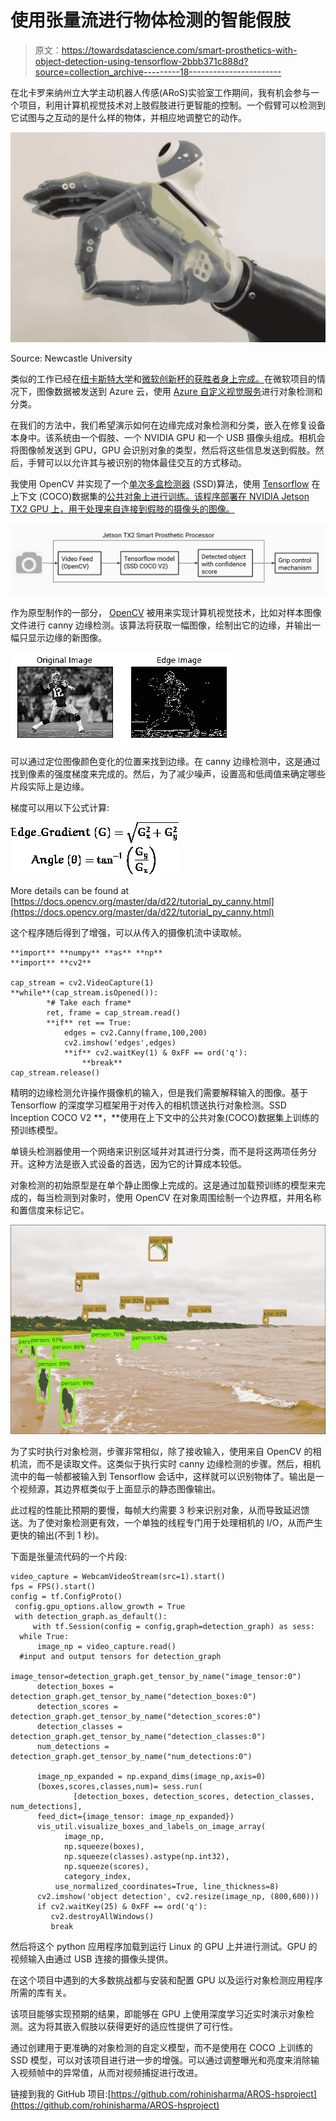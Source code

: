 # 使用张量流进行物体检测的智能假肢

> 原文：<https://towardsdatascience.com/smart-prosthetics-with-object-detection-using-tensorflow-2bbb371c888d?source=collection_archive---------18----------------------->

在北卡罗来纳州立大学主动机器人传感(ARoS)实验室工作期间，我有机会参与一个项目，利用计算机视觉技术对上肢假肢进行更智能的控制。一个假臂可以检测到它试图与之互动的是什么样的物体，并相应地调整它的动作。

![](img/c04ca698a55925b4ceaaf1f1c9c2bfb5.png)

Source: Newcastle University

类似的工作已经在[纽卡斯特大学](https://www.ncl.ac.uk/press/articles/archive/2017/05/handthatsees/)和[微软创新杯的获胜者身上完成。](https://blogs.technet.microsoft.com/machinelearning/2018/09/10/why-would-prosthetic-arms-need-to-see-or-connect-to-cloud-ai/)在微软项目的情况下，图像数据被发送到 Azure 云，使用 [Azure 自定义视觉服务](https://azure.microsoft.com/en-us/services/cognitive-services/custom-vision-service/)进行对象检测和分类。

在我们的方法中，我们希望演示如何在边缘完成对象检测和分类，嵌入在修复设备本身中。该系统由一个假肢、一个 NVIDIA GPU 和一个 USB 摄像头组成。相机会将图像帧发送到 GPU，GPU 会识别对象的类型，然后将这些信息发送到假肢。然后，手臂可以以允许其与被识别的物体最佳交互的方式移动。

我使用 OpenCV 并实现了一个[单次多盒检测器](/understanding-ssd-multibox-real-time-object-detection-in-deep-learning-495ef744fab) (SSD)算法，使用 [Tensorflow](https://www.tensorflow.org/) 在上下文 (COCO)数据集的[公共对象上进行训练。该程序部署在 NVIDIA Jetson TX2 GPU 上，用于处理来自连接到假肢的摄像头的图像。](http://cocodataset.org/)

![](img/1eba99b5197c3df213a251fcf667fa37.png)

作为原型制作的一部分， [OpenCV](https://opencv.org/) 被用来实现计算机视觉技术，比如对样本图像文件进行 canny 边缘检测。该算法将获取一幅图像，绘制出它的边缘，并输出一幅只显示边缘的新图像。

![](img/795545ceba16fe3b511c5a0bc3945318.png)

可以通过定位图像颜色变化的位置来找到边缘。在 canny 边缘检测中，这是通过找到像素的强度梯度来完成的。然后，为了减少噪声，设置高和低阈值来确定哪些片段实际上是边缘。

梯度可以用以下公式计算:

![](img/d5489f6a86d9863668f7e2ba6e928f7d.png)

More details can be found at [https://docs.opencv.org/master/da/d22/tutorial_py_canny.html](https://docs.opencv.org/master/da/d22/tutorial_py_canny.html)

这个程序随后得到了增强，可以从传入的摄像机流中读取帧。

```
**import** **numpy** **as** **np**
**import** **cv2**

cap_stream = cv2.VideoCapture(1)
**while**(cap_stream.isOpened()):
        *# Take each frame*
        ret, frame = cap_stream.read()
        **if** ret == True:
            edges = cv2.Canny(frame,100,200)
            cv2.imshow('edges',edges)
            **if** cv2.waitKey(1) & 0xFF == ord('q'):
                **break**
cap_stream.release()
```

精明的边缘检测允许操作摄像机的输入，但是我们需要解释输入的图像。基于 Tensorflow 的深度学习框架用于对传入的相机馈送执行对象检测。SSD Inception COCO V2 **，**使用在上下文中的公共对象(COCO)数据集上训练的预训练模型。

单镜头检测器使用一个网络来识别区域并对其进行分类，而不是将这两项任务分开。这种方法是嵌入式设备的首选，因为它的计算成本较低。

对象检测的初始原型是在单个静止图像上完成的。这是通过加载预训练的模型来完成的，每当检测到对象时，使用 OpenCV 在对象周围绘制一个边界框，并用名称和置信度来标记它。

![](img/eb99c75917aef70f43f3ac822107970c.png)

为了实时执行对象检测，步骤非常相似，除了接收输入，使用来自 OpenCV 的相机流，而不是读取文件。这类似于执行实时 canny 边缘检测的步骤。然后，相机流中的每一帧都被输入到 Tensorflow 会话中，这样就可以识别物体了。输出是一个视频源，其边界框类似于上面显示的静态图像输出。

此过程的性能比预期的要慢，每帧大约需要 3 秒来识别对象，从而导致延迟馈送。为了使对象检测更有效，一个单独的线程专门用于处理相机的 I/O，从而产生更快的输出(不到 1 秒)。

下面是张量流代码的一个片段:

```
video_capture = WebcamVideoStream(src=1).start()     
fps = FPS().start()
config = tf.ConfigProto()
 config.gpu_options.allow_growth = True
 with detection_graph.as_default():
     with tf.Session(config = config,graph=detection_graph) as sess:
  while True:
      image_np = video_capture.read()
  #input and output tensors for detection_graph
      image_tensor=detection_graph.get_tensor_by_name("image_tensor:0")
      detection_boxes = detection_graph.get_tensor_by_name("detection_boxes:0")
      detection_scores = detection_graph.get_tensor_by_name("detection_scores:0")
      detection_classes = detection_graph.get_tensor_by_name("detection_classes:0")
      num_detections = detection_graph.get_tensor_by_name("num_detections:0")

      image_np_expanded = np.expand_dims(image_np,axis=0)
      (boxes,scores,classes,num)= sess.run(
              [detection_boxes, detection_scores, detection_classes, num_detections],
      feed_dict={image_tensor: image_np_expanded})
      vis_util.visualize_boxes_and_labels_on_image_array(
            image_np,
            np.squeeze(boxes),
            np.squeeze(classes).astype(np.int32),
            np.squeeze(scores),
            category_index,
          use_normalized_coordinates=True, line_thickness=8)
      cv2.imshow('object detection', cv2.resize(image_np, (800,600)))
      if cv2.waitKey(25) & 0xFF == ord('q'):
         cv2.destroyAllWindows()
         break 
```

然后将这个 python 应用程序加载到运行 Linux 的 GPU 上并进行测试。GPU 的视频输入由通过 USB 连接的摄像头提供。

在这个项目中遇到的大多数挑战都与安装和配置 GPU 以及运行对象检测应用程序所需的库有关。

该项目能够实现预期的结果，即能够在 GPU 上使用深度学习近实时演示对象检测。这为将其嵌入假肢以获得更好的适应性提供了可行性。

通过创建用于更准确的对象检测的自定义模型，而不是使用在 COCO 上训练的 SSD 模型，可以对该项目进行进一步的增强。可以通过调整曝光和亮度来消除输入视频帧中的异常值，从而对视频捕捉进行改进。

链接到我的 GitHub 项目:[https://github.com/rohinisharma/AROS-hsproject](https://github.com/rohinisharma/AROS-hsproject)